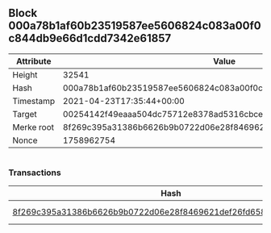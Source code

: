 ## Block 000a78b1af60b23519587ee5606824c083a00f0c844db9e66d1cdd7342e61857

Attribute | Value
--- | ---
Height | 32541
Hash | 000a78b1af60b23519587ee5606824c083a00f0c844db9e66d1cdd7342e61857
Timestamp | 2021-04-23T17:35:44+00:00
Target | 00254142f49eaaa504dc75712e8378ad5316cbcead634704b3734b6271167cc4
Merke root | 8f269c395a31386b6626b9b0722d06e28f8469621def26fd65858fe3156a4a86
Nonce | 1758962754

```

```

### Transactions

Hash | Amount
--- | ---
[8f269c395a31386b6626b9b0722d06e28f8469621def26fd65858fe3156a4a86](8f269c395a31386b6626b9b0722d06e28f8469621def26fd65858fe3156a4a86.md) | 10.00000000 SKEPTI 
